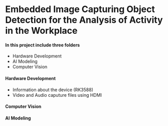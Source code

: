 # Embedded Image Capturing Object Detection for the Analysis of Activity in the Workplace

#### In this project include three folders 
  * Hardware Development
  * AI Modeling 
  * Computer Vision

#### Hardware Development 
  * Information about the device (RK3588)
  * Video and Audio caputure files using HDMI 
 
#### Computer Vision 

#### AI Modeling 


